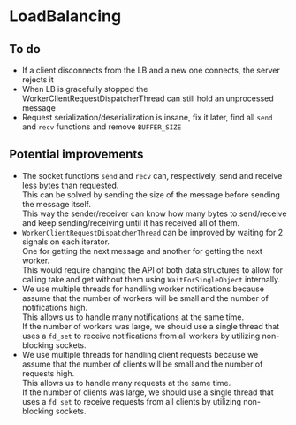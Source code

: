 # LoadBalancing

## To do

- If a client disconnects from the LB and a new one connects, the server rejects it  
- When LB is gracefully stopped the WorkerClientRequestDispatcherThread can still hold an unprocessed message  
- Request serialization/deserialization is insane, fix it later, find all `send` and `recv` functions and remove `BUFFER_SIZE`

## Potential improvements

- The socket functions `send` and `recv` can, respectively, send and receive less bytes than requested.  
  This can be solved by sending the size of the message before sending the message itself.  
  This way the sender/receiver can know how many bytes to send/receive and keep sending/receiving until it has received all of them.  
- `WorkerClientRequestDispatcherThread` can be improved by waiting for 2 signals on each iterator.  
  One for getting the next message and another for getting the next worker.  
  This would require changing the API of both data structures to allow for calling take and get without them using `WaitForSingleObject` internally.  
- We use multiple threads for handling worker notifications because assume that the number of workers will be small and the number of notifications high.  
  This allows us to handle many notifications at the same time.  
  If the number of workers was large, we should use a single thread that uses a `fd_set` to receive notifications from all workers by utilizing non-blocking sockets.  
- We use multiple threads for handling client requests because we assume that the number of clients will be small and the number of requests high.  
  This allows us to handle many requests at the same time.  
  If the number of clients was large, we should use a single thread that uses a `fd_set` to receive requests from all clients by utilizing non-blocking sockets.  